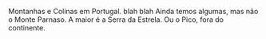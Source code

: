 
Montanhas e Colinas em Portugal.
blah blah
Ainda temos algumas, mas não o Monte Parnaso.
A maior é a Serra da Estrela.
Ou o Pico, fora do continente.
